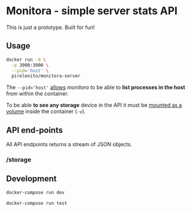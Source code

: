 # Monitora - simple server stats API

This is just a prototype. Built for fun!

## Usage

```bash
docker run -d \
  -p 3000:3000 \
  --pid='host' \
  pirelenito/monitora-server
```

The `--pid='host'` [allows](https://docs.docker.com/engine/reference/run/#pid-settings-pid) *monitora* to be able to **list processes in the host** from within the container.

To be able **to see any storage** device in the API it must be [mounted as a volume](https://docs.docker.com/engine/reference/run/#volume-shared-filesystems) inside the container (`-v`).

## API end-points

All API endpoints returns a stream of JSON objects.

### /storage

## Development

```bash
docker-compose run dev
```

```bash
docker-compose run test
```
